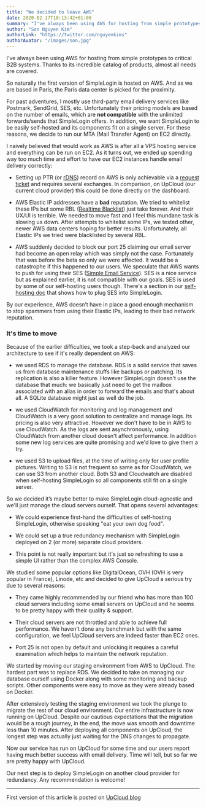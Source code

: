 ```yaml
---
title: "We decided to leave AWS"
date: 2020-02-17T10:13:42+01:00
summary: "I've always been using AWS for hosting from simple prototypes to critical B2B systems. Thanks to its incredible catalog of products, almost all needs are covered..."
author: "Son Nguyen Kim"
authorLink: "https://twitter.com/nguyenkims"
authorAvatar: "/images/son.jpg"
---
```


I've always been using AWS for hosting from simple prototypes to critical B2B systems. Thanks to its incredible catalog of products, almost all needs are covered.

So naturally the first version of SimpleLogin is hosted on AWS. And as we are based in Paris, the Paris data center is picked for the proximity.

For past adventures, I mostly use third-party email delivery services like Postmark, SendGrid, SES, etc. Unfortunately their pricing models are based on the number of emails, which are **not compatible** with the unlimited forwards/sends that SimpleLogin offers. In addition, we want SimpleLogin to be easily self-hosted and its components fit on a single server. For these reasons, we decide to run our MTA (Mail Transfer Agent) on EC2 directly.

I naively believed that would work as AWS is after all a VPS hosting service and everything can be run on EC2.  As it turns out, we ended up spending way too much time and effort to have our EC2 instances handle email delivery correctly:

- Setting up PTR (or [rDNS](https://en.wikipedia.org/wiki/Reverse_DNS_lookup)) record on AWS is only achievable via a [request ticket](https://aws.amazon.com/blogs/aws/reverse-dns-for-ec2s-elastic-ip-addresses/) and requires several exchanges. In comparison, on UpCloud (our current cloud provider) this could be done directly on the dashboard.

- AWS Elastic IP addresses have a **bad** reputation. We tried to whitelist these IPs but some RBL ([Realtime Blacklist](https://en.wikipedia.org/wiki/Domain_Name_System-based_Blackhole_List)) just take forever. And their UX/UI is terrible. We needed to move fast and I feel this mundane task is slowing us down. After attempts to whitelist some IPs, we tested other, newer AWS data centers hoping for better results. Unfortunately, all Elastic IPs we tried were blacklisted by several RBL.

- AWS suddenly decided to block our port 25 claiming our email server had become an open relay which was simply not the case. Fortunately that was before the beta so only we were affected. It would be a catastrophe if this happened to our users. We speculate that AWS wants to push for using their SES ([Simple Email Service](https://aws.amazon.com/ses/)). SES is a nice service but as explained earlier, it is not compatible with our goals. SES is used by some of our self-hosting users though. There's a section in our [self-hosting doc](https://github.com/simple-login/app/blob/master/docs/ses.md) that shows how to plug SES into SimpleLogin.

By our experience, AWS doesn’t have in place a good enough mechanism to stop spammers from using their Elastic IPs, leading to their bad network reputation.

### It's time to move

Because of the earlier difficulties, we took a step-back and analyzed our architecture to see if it's really dependent on AWS:

- we used RDS to manage the database. RDS is a solid service that saves us from database maintenance stuffs like backups or patching. Its replication is also a killer feature. However SimpleLogin doesn't use the database that much: we basically just need to get the mailbox associated with an alias in order to forward the emails and that's about all. A SQLite database might just as well do the job.

- we used CloudWatch for monitoring and log management and CloudWatch is a very good solution to centralize and manage logs. Its pricing is also very attractive. However we don't have to be in AWS to use CloudWatch. As the logs are sent asynchronously, using CloudWatch from another cloud doesn't affect performance. In addition some new log services are  quite promising and we'd love to give them a try.

- we used S3 to upload files, at the time of writing only for user profile pictures. Writing to S3 is not frequent so same as for CloudWatch, we can use S3 from another cloud. Both S3 and Cloudwatch are disabled when self-hosting SimpleLogin so all components still fit on a single server.

So we decided it’s maybe better to make SimpleLogin cloud-agnostic and we'll just manage the cloud servers ourself. That opens several advantages:

- We could experience first-hand the difficulties of self-hosting SimpleLogin, otherwise speaking "eat your own dog food".

- We could set up a true redundancy mechanism with SimpleLogin deployed on 2 (or more) separate cloud providers.
- This point is not really important but it's just so refreshing to use a simple UI rather than the complex AWS Console.

We studied some popular options like DigitalOcean, OVH (OVH is very popular in France), Linode, etc and decided to give UpCloud a serious try due to several reasons:

- They came highly recommended by our friend who has more than 100 cloud servers including some email servers on UpCloud and he seems to be pretty happy with their quality & support.

- Their cloud servers are not throttled and able to achieve full performance. We haven't done any benchmark but with the same configuration, we feel UpCloud servers are indeed faster than EC2 ones.

- Port 25 is not open by default and unlocking it requires a careful examination which helps to maintain the network reputation.

We started by moving our staging environment from AWS to UpCloud. The hardest part was to replace RDS. We decided to take on managing our database ourself using Docker along with some monitoring and backup scripts. Other components were easy to move as they were already based on Docker.

After extensively testing the staging environment we took the plunge to migrate the rest of our cloud environment. Our entire infrastructure is now running on UpCloud. Despite our cautious expectations that the migration would be a rough journey, in the end, the move was smooth and downtime less than 10 minutes. After deploying all components on UpCloud, the longest step was actually just waiting for the DNS changes to propagate.

Now our service has run on UpCloud for some time and our users report having much better success with email delivery. Time will tell, but so far we are pretty happy with UpCloud.

Our next step is to deploy SimpleLogin on another cloud provider for redundancy. Any recommendation is welcome!

---
First version of this article is posted on [UpCloud blog](https://upcloud.com/community/stories/importance-network-reputation-email-delivery/)

